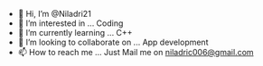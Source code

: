 - 👋 Hi, I’m @Niladri21
- 👀 I’m interested in ... Coding
- 🌱 I’m currently learning ... C++
- 💞️ I’m looking to collaborate on ... App development
- 📫 How to reach me ... Just Mail me on niladric006@gmail.com

<!---
Niladri21/Niladri21 is a ✨ special ✨ repository because its `README.md` (this file) appears on your GitHub profile.
You can click the Preview link to take a look at your changes.
--->
